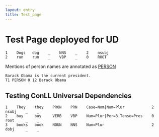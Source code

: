 ```yaml
---
layout: entry
title: Test_page
---
```


# Test Page deployed for UD

~~~ conllx
1    Dogs   dog    _    NNS    _    2    nsubj
2    run    run    _    VBP    _    0    ROOT
~~~


Mentions of person names are annotated as [PERSON]()

~~~ ann
Barack Obama is the current president.
T1 PERSON 0 12 Barack Obama
~~~


## Testing ConLL Universal Dependencies

~~~ conllu
1    They    they    PRON    PRN    Case=Nom|Num=Plur            2    nsubj    _    _
2    buy     buy     VERB    VBP    Num=Plur|Per=3|Tense=Pres    0    root     _    _
3    books   book    NOUN    NNS    Num=Plur                     2    dobj     _    _
~~~
